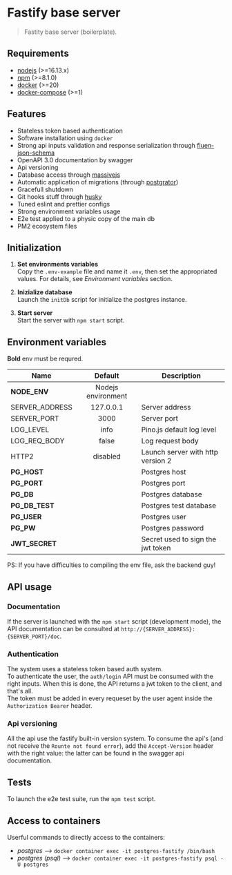 # Fastify base server

> Fastity base server (boilerplate).

## Requirements

- [nodejs](https://nodejs.org/en/) (>=16.13.x)
- [npm](https://www.npmjs.com/) (>=8.1.0)
- [docker](https://www.docker.com/) (>=20)
- [docker-compose](https://docs.docker.com/compose/) (>=1)

## Features

- Stateless token based authentication
- Software installation using `docker`
- Strong api inputs validation and response serialization through [fluen-json-schema](https://github.com/fastify/fluent-json-schema)
- OpenAPI 3.0 documentation by swagger
- Api versioning
- Database access through [massivejs](https://massivejs.org/)
- Automatic application of migrations (through [postgrator](https://github.com/rickbergfalk/postgrator))
- Gracefull shutdown
- Git hooks stuff through [husky](https://typicode.github.io/husky/#/)
- Tuned eslint and prettier configs
- Strong environment variables usage
- E2e test applied to a physic copy of the main db
- PM2 ecosystem files

## Initialization

1. **Set environments variables**  
   Copy the `.env-example` file and name it `.env`, then set the appropriated values. For details, see _Environment variables_ section.

2. **Inizialize database**  
   Launch the `initDb` script for initialize the postgres instance.

3. **Start server**  
   Start the server with `npm start` script.

## Environment variables

**Bold** env must be requred.

| Name           |      Default       | Description                       |
| -------------- | :----------------: | --------------------------------- |
| **NODE_ENV**   | Nodejs environment |
| SERVER_ADDRESS |     127.0.0.1      | Server address                    |
| SERVER_PORT    |        3000        | Server port                       |
| LOG_LEVEL      |        info        | Pino.js default log level         |
| LOG_REQ_BODY   |       false        | Log request body                  |
| HTTP2          |      disabled      | Launch server with http version 2 |
| **PG_HOST**    |                    | Postgres host                     |
| **PG_PORT**    |                    | Postgres port                     |
| **PG_DB**      |                    | Postgres database                 |
| **PG_DB_TEST** |                    | Postgres test database            |
| **PG_USER**    |                    | Postgres user                     |
| **PG_PW**      |                    | Postgres password                 |
| **JWT_SECRET** |                    | Secret used to sign the jwt token |

PS: If you have difficulties to compiling the env file, ask the backend guy!

## API usage

### Documentation

If the server is launched with the `npm start` script (development mode), the API documentation can be consulted at `http://{SERVER_ADDRESS}:{SERVER_PORT}/doc`.

### Authentication

The system uses a stateless token based auth system.  
To authenticate the user, the `auth/login` API must be consumed with the right inputs. When this is done, the API returns a jwt token to the client, and that's all.  
The token must be added in every requeset by the user agent inside the `Authorization Bearer` header.

### Api versioning

All the api use the fastify built-in version system.
To consume the api's (and not receive the `Rounte not found error`), add the `Accept-Version` header with the right value: the latter can be found in the swagger api documentation.

## Tests

To launch the e2e test suite, run the `npm test` script.

## Access to containers

Userful commands to directly access to the containers:

- _postgres_ --> `docker container exec -it postgres-fastify /bin/bash`
- _postgres (psql)_ --> `docker container exec -it postgres-fastify psql -U postgres`
